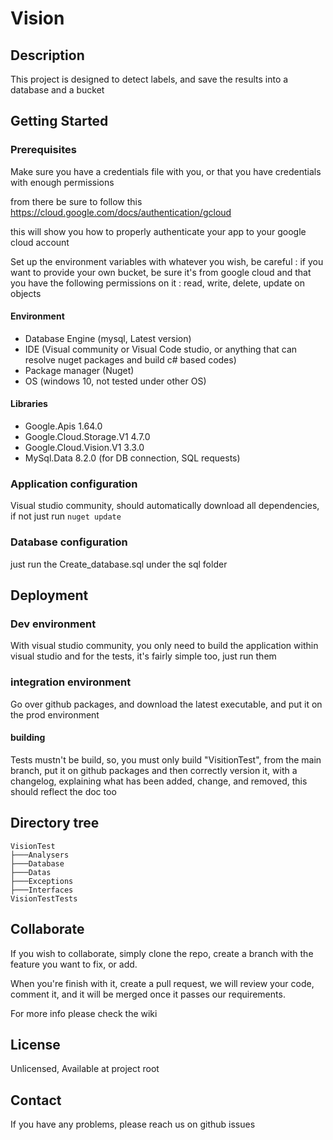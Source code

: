 # Vision

## Description

This project is designed to detect labels, and save the results into a database and a bucket

## Getting Started

### Prerequisites

Make sure you have a credentials file with you, or that you have credentials with enough permissions

from there be sure to follow this https://cloud.google.com/docs/authentication/gcloud

this will show you how to properly authenticate your app to your google cloud account

Set up the environment variables with whatever you wish, be careful : if you want to provide your own bucket, be sure it's from google cloud and that you have the following permissions on it : read, write, delete, update on objects

#### Environment

- Database Engine (mysql, Latest version)
- IDE (Visual community or Visual Code studio, or anything that can resolve nuget packages and build c# based codes)
- Package manager (Nuget)
- OS (windows 10, not tested under other OS)

#### Libraries

- Google.Apis 1.64.0
- Google.Cloud.Storage.V1 4.7.0
- Google.Cloud.Vision.V1 3.3.0
- MySql.Data 8.2.0 (for DB connection, SQL requests)

### Application configuration

Visual studio community, should automatically download all dependencies, if not just run `nuget update`

### Database configuration

just run the Create_database.sql under the sql folder

## Deployment

### Dev environment

With visual studio community, you only need to build the application within visual studio and for the tests, it's fairly simple too, just run them

### integration environment

Go over github packages, and download the latest executable, and put it on the prod environment

#### building

Tests mustn't be build, so, you must only build "VisitionTest", from the main branch, put it on github packages and then correctly version it, with a changelog, explaining what has been added, change, and removed, this should reflect the doc too

## Directory tree
    VisionTest
    ├───Analysers
    ├───Database
    ├───Datas
    ├───Exceptions
    ├───Interfaces
    VisionTestTests

## Collaborate

If you wish to collaborate, simply clone the repo, create a branch with the feature you want to fix, or add.

When you're finish with it, create a pull request, we will review your code, comment it, and it will be merged once it passes our requirements.

For more info please check the wiki

## License

Unlicensed, Available at project root

## Contact

If you have any problems, please reach us on github issues
